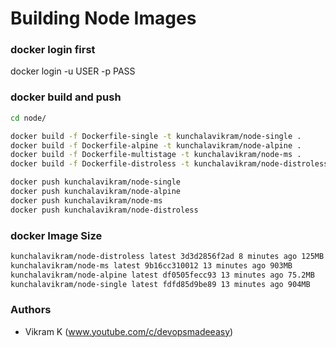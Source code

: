 
# Building Node Images
  
### docker login first
docker login -u USER -p PASS

### docker build and push
```sh
cd node/

docker build -f Dockerfile-single -t kunchalavikram/node-single .
docker build -f Dockerfile-alpine -t kunchalavikram/node-alpine .
docker build -f Dockerfile-multistage -t kunchalavikram/node-ms .
docker build -f Dockerfile-distroless -t kunchalavikram/node-distroless .

docker push kunchalavikram/node-single
docker push kunchalavikram/node-alpine
docker push kunchalavikram/node-ms
docker push kunchalavikram/node-distroless
```
### docker Image Size

```sh
kunchalavikram/node-distroless latest 3d3d2856f2ad 8 minutes ago 125MB
kunchalavikram/node-ms latest 9b16cc310012 13 minutes ago 903MB
kunchalavikram/node-alpine latest df0505fecc93 13 minutes ago 75.2MB
kunchalavikram/node-single latest fdfd85d9be89 13 minutes ago 904MB
```
###  Authors
-  Vikram K (www.youtube.com/c/devopsmadeeasy)
